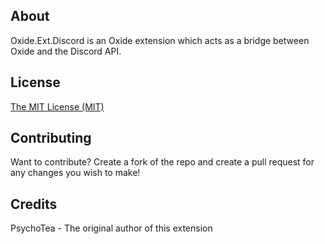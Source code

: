 ## About
Oxide.Ext.Discord is an Oxide extension which acts as a bridge between Oxide and the Discord API.

## License
[The MIT License (MIT)](https://github.com/uTricky/uMod-Plugins/blob/master/LICENSE)

## Contributing
Want to contribute? Create a fork of the repo and create a pull request for any changes you wish to make!

## Credits
<bold>PsychoTea</bold> - The original author of this extension
